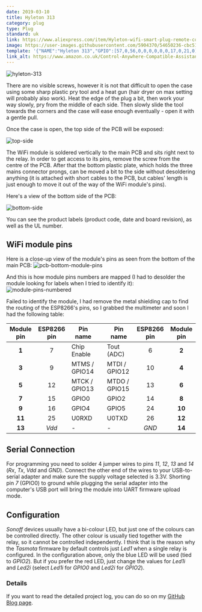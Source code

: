 ```yaml
---
date: 2019-03-10
title: Hyleton 313
category: plug
type: Plug
standard: uk
link: https://www.aliexpress.com/item/Hyleton-wifi-smart-plug-remote-control-outlet-Wireless-Wall-Socket-Compatible-with-Alexa-Google-Home-for/32861229232.html
image: https://user-images.githubusercontent.com/5904370/54650236-cbc51800-4aad-11e9-833d-b652c8df92cb.png
template: '{"NAME":"Hyleton 313","GPIO":[57,0,56,0,0,0,0,0,0,17,0,21,0],"FLAG":0,"BASE":18}' 
link_alt: https://www.amazon.co.uk/Control-Anywhere-Compatible-Assistant-Required-hyleton/dp/B078Q2N3L4
---
```


![hyleton-313](https://znanev.github.io/images/hyleton-313/hyleton-313.jpg "Hyleton 313 Smart Plug")

There are no visible screws, however it is not that difficult to open the case using some sharp plastic pry tool and a heat gun (hair dryer on max setting will probably also work). Heat the edge of the plug a bit, then work your way slowly, pry from the middle of each side. Then slowly slide the tool towards the corners and the case will ease enough eventually - open it with a gentle pull. 

Once the case is open, the top side of the PCB will be exposed:

![top-side](https://znanev.github.io/images/hyleton-313/pcb-top.jpg "PCB top side")

The WiFi module is soldered vertically to the main PCB and sits right next to the relay. In order to get access to its pins, remove the screw from the centre of the PCB. After that the bottom plastic plate, which holds the three mains connector prongs, can be moved a bit to the side without desoldering anything (it is attached with short cables to the PCB, but cables' length is just enough to move it out of the way of the WiFi module's pins).

Here's a view of the bottom side of the PCB:

![bottom-side](https://znanev.github.io/images/hyleton-313/pcb-bottom.jpg "PCB bottom side")

You can see the product labels (product code, date and board revision), as well as the UL number.

## WiFi module pins

Here is a close-up view of the module's pins as seen from the bottom of the main PCB:
![pcb-bottom-module-pins](https://znanev.github.io/images/hyleton-313/pcb-bottom-module-pins.jpg "module pins")

And this is how module pins numbers are mapped (I had to desolder the module looking for labels when I tried to identify it):
![module-pins-numbered](https://znanev.github.io/images/hyleton-313/module-pins-numbered.jpg "module pins")

Failed to identify the module, I had remove the metal shielding cap to find the routing of the ESP8266's pins, so I grabbed the multimeter and soon I had the following table:

|Module pin	|ESP8266 pin|Pin name		|| Pin name		|ESP8266 pin|Module pin|
|:---------:|:---------:|-------------|---|------------|:---------:|:--------:|
|**1**		|7		|Chip Enable		||Tout (ADC)	|6		|**2**		|
|**3**		|9			|MTMS / GPIO14	||MTDI / GPIO12	|10			|**4**		|
|**5**		|12			|MTCK / GPIO13	||MTDO / GPIO15	|13			|**6**		|
|**7**		|15			|GPIO0			||GPIO2			|14			|**8**		|
|**9**		|16			|GPIO4			||GPIO5			|24			|**10**		|
|**11**		|25			|U0RXD			||U0TXD			|26			|**12**		|
|**13**		|*Vdd*		|- 				||-				|*GND*		|**14**		|

## Serial Connection
For programming you need to solder 4 jumper wires to pins *11*, *12*, *13* and *14* (*Rx*, *Tx*, *Vdd* and *GND*). Connect the other end of the wires to your USB-to-serial adapter and make sure the supply voltage selected is 3.3V. Shorting pin *7* (GPIO0) to ground while plugging the serial adapter into the computer's USB port will bring the module into UART firmware upload mode. 

## Configuration

*Sonoff* devices usually have a bi-colour LED, but just one of the colours can be controlled directly. The other colour is usually tied together with the relay, so it cannot be controlled independently. I think that is the reason why the *Tasmota* firmware by default controls just *Led1* when a single relay is configured. In the configuration above, only the blue LED will be used (tied to *GPIO2*). But if you prefer the red LED, just change the values for *Led1i* and *Led2i* (select *Led1i* for *GPIO0* and *Led2i* for *GPIO2*).

### Details
If you want to read the detailed project log, you can do so on my [GitHub Blog page](https://znanev.github.io/Hyleton-313-Smart-Plug/).

 

